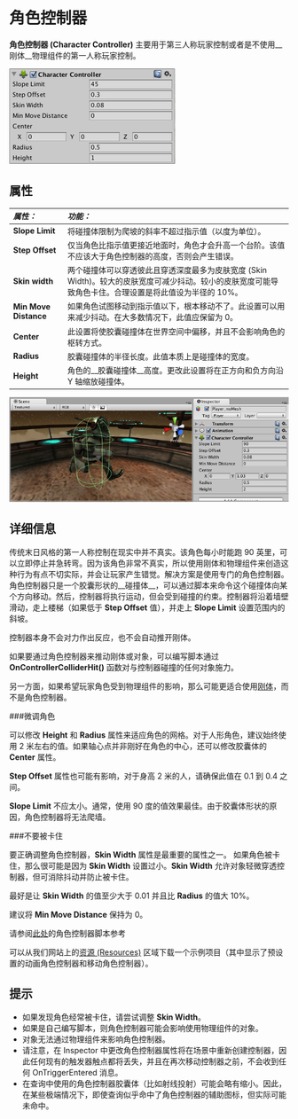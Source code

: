 角色控制器
====================


__角色控制器 (Character Controller)__ 主要用于第三人称玩家控制或者是不使用__刚体__物理组件的第一人称玩家控制。


![](../uploads/Main/Inspector-CharacterController.png) 

属性
----------

|**_属性：_** |**_功能：_** |
|:---|:---|
|__Slope Limit__ |将碰撞体限制为爬坡的斜率不超过指示值（以度为单位）。 |
|__Step Offset__ |仅当角色比指示值更接近地面时，角色才会升高一个台阶。该值不应该大于角色控制器的高度，否则会产生错误。|
|__Skin width__ |两个碰撞体可以穿透彼此且穿透深度最多为皮肤宽度 (Skin Width)。较大的皮肤宽度可减少抖动。较小的皮肤宽度可能导致角色卡住。合理设置是将此值设为半径的 10%。 |
|__Min Move Distance__ |如果角色试图移动到指示值以下，根本移动不了。此设置可以用来减少抖动。在大多数情况下，此值应保留为 0。 |
|__Center__ |此设置将使胶囊碰撞体在世界空间中偏移，并且不会影响角色的枢转方式。 |
|__Radius__ |胶囊碰撞体的半径长度。此值本质上是碰撞体的宽度。 |
|__Height__ |角色的__胶囊碰撞体__高度。更改此设置将在正方向和负方向沿 Y 轴缩放碰撞体。 |


![Character Controller](../uploads/Main/CharacterControllerWindow.png)

详细信息
-------

传统末日风格的第一人称控制在现实中并不真实。该角色每小时能跑 90 英里，可以立即停止并急转弯。因为该角色非常不真实，所以使用刚体和物理组件来创造这种行为有点不切实际，并会让玩家产生错觉。解决方案是使用专门的角色控制器。角色控制器只是一个胶囊形状的__碰撞体__，可以通过脚本来命令这个碰撞体向某个方向移动。然后，控制器将执行运动，但会受到碰撞的约束。控制器将沿着墙壁滑动，走上楼梯（如果低于 __Step Offset__ 值），并走上 __Slope Limit__ 设置范围内的斜坡。

控制器本身不会对力作出反应，也不会自动推开刚体。

如果要通过角色控制器来推动刚体或对象，可以编写脚本通过 __OnControllerColliderHit()__ 函数对与控制器碰撞的任何对象施力。

另一方面，如果希望玩家角色受到物理组件的影响，那么可能更适合使用[刚体](class-Rigidbody.html)，而不是角色控制器。


###微调角色

可以修改 __Height__ 和 __Radius__ 属性来适应角色的网格。对于人形角色，建议始终使用 2 米左右的值。如果轴心点并非刚好在角色的中心，还可以修改胶囊体的 __Center__ 属性。

__Step Offset__ 属性也可能有影响，对于身高 2 米的人，请确保此值在 0.1 到 0.4 之间。

__Slope Limit__ 不应太小。通常，使用 90 度的值效果最佳。由于胶囊体形状的原因，角色控制器将无法爬墙。


###不要被卡住

要正确调整角色控制器，__Skin Width__ 属性是最重要的属性之一。
如果角色被卡住，那么很可能是因为 __Skin Width__ 设置过小。__Skin Width__ 允许对象轻微穿透控制器，但可消除抖动并防止被卡住。

最好是让 __Skin Width__ 的值至少大于 0.01 并且比 __Radius__ 的值大 10%。

建议将 __Min Move Distance__ 保持为 0。

请参阅[此处](../ScriptReference/CharacterController.html)的角色控制器脚本参考

可以从我们网站上的[资源 (Resources)](https://unity3d.com/learn/resources) 区域下载一个示例项目（其中显示了预设置的动画角色控制器和移动角色控制器）。

提示
-----


* 如果发现角色经常被卡住，请尝试调整 __Skin Width__。
* 如果是自己编写脚本，则角色控制器可能会影响使用物理组件的对象。
* 对象无法通过物理组件来影响角色控制器。
* 请注意，在 Inspector 中更改角色控制器属性将在场景中重新创建控制器，因此任何现有的触发器触点都将丢失，并且在再次移动控制器之前，不会收到任何 OnTriggerEntered 消息。
* 在查询中使用的角色控制器胶囊体（比如射线投射）可能会略有缩小。因此，在某些极端情况下，即使查询似乎命中了角色控制器的辅助图标，但实际可能未命中。
